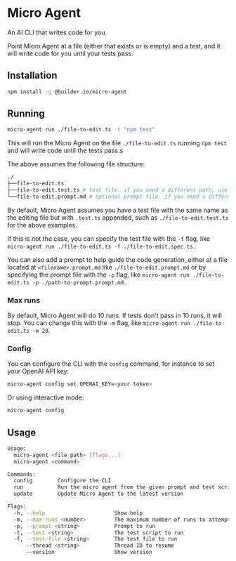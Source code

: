 # Micro Agent

An AI CLI that writes code for you.

Point Micro Agent at a file (either that exists or is empty) and a test, and it will write code for you until your tests pass.

## Installation

```bash
npm install -g @builder.io/micro-agent
```

## Running

```bash
micro-agent run ./file-to-edit.ts -t "npm test"
```

This will run the Micro Agent on the file `./file-to-edit.ts` running `npm test` and will write code until the tests pass.s

The above assumes the following file structure:

```bash
./
├──file-to-edit.ts
├──file-to-edit.test.ts # test file. if you need a different path, use the -t argument
└──file-to-edit.prompt.md # optional prompt file. if you need a different path, use the -p argument
```

By default, Micro Agent assumes you have a test file with the same name as the editing file but with `.test.ts` appended, such as `./file-to-edit.test.ts` for the above examples.

If this is not the case, you can specify the test file with the `-f` flag, like `micro-agent run ./file-to-edit.ts -f ./file-to-edit.spec.ts`.

You can also add a prompt to help guide the code generation, either at a file located at `<filename>.prompt.md` like `./file-to-edit.prompt.md` or by specifying the prompt file with the `-p` flag, like `micro-agent run ./file-to-edit.ts -p ./path-to-prompt.prompt.md`.

### Max runs

By default, Micro Agent will do 10 runs. If tests don't pass in 10 runs, it will stop. You can change this with the `-m` flag, like `micro-agent run ./file-to-edit.ts -m 20`.

### Config

You can configure the CLI with the `config` command, for instance to set your OpenAI API key:

```bash
micro-agent config set OPENAI_KEY=<your token>
```

Or using interactive mode:

```bash
micro-agent config
```

## Usage

```bash
Usage:
  micro-agent <file path> [flags...]
  micro-agent <command>

Commands:
  config        Configure the CLI
  run           Run the micro agent from the given prompt and test script.
  update        Update Micro Agent to the latest version

Flags:
  -h, --help                      Show help
  -m, --max-runs <number>         The maximum number of runs to attempt
  -p, --prompt <string>           Prompt to run
  -t, --test <string>             The test script to run
  -f, --test-file <string>        The test file to run
      --thread <string>           Thread ID to resume
      --version                   Show version
```
